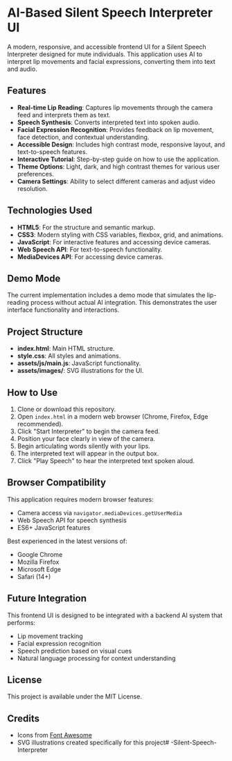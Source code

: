 # AI-Based Silent Speech Interpreter UI

A modern, responsive, and accessible frontend UI for a Silent Speech Interpreter designed for mute individuals. This application uses AI to interpret lip movements and facial expressions, converting them into text and audio.

## Features

- **Real-time Lip Reading**: Captures lip movements through the camera feed and interprets them as text.
- **Speech Synthesis**: Converts interpreted text into spoken audio.
- **Facial Expression Recognition**: Provides feedback on lip movement, face detection, and contextual understanding.
- **Accessible Design**: Includes high contrast mode, responsive layout, and text-to-speech features.
- **Interactive Tutorial**: Step-by-step guide on how to use the application.
- **Theme Options**: Light, dark, and high contrast themes for various user preferences.
- **Camera Settings**: Ability to select different cameras and adjust video resolution.

## Technologies Used

- **HTML5**: For the structure and semantic markup.
- **CSS3**: Modern styling with CSS variables, flexbox, grid, and animations.
- **JavaScript**: For interactive features and accessing device cameras.
- **Web Speech API**: For text-to-speech functionality.
- **MediaDevices API**: For accessing device cameras.

## Demo Mode

The current implementation includes a demo mode that simulates the lip-reading process without actual AI integration. This demonstrates the user interface functionality and interactions.

## Project Structure

- **index.html**: Main HTML structure.
- **style.css**: All styles and animations.
- **assets/js/main.js**: JavaScript functionality.
- **assets/images/**: SVG illustrations for the UI.

## How to Use

1. Clone or download this repository.
2. Open `index.html` in a modern web browser (Chrome, Firefox, Edge recommended).
3. Click "Start Interpreter" to begin the camera feed.
4. Position your face clearly in view of the camera.
5. Begin articulating words silently with your lips.
6. The interpreted text will appear in the output box.
7. Click "Play Speech" to hear the interpreted text spoken aloud.

## Browser Compatibility

This application requires modern browser features:
- Camera access via `navigator.mediaDevices.getUserMedia`
- Web Speech API for speech synthesis
- ES6+ JavaScript features

Best experienced in the latest versions of:
- Google Chrome
- Mozilla Firefox
- Microsoft Edge
- Safari (14+)

## Future Integration

This frontend UI is designed to be integrated with a backend AI system that performs:
- Lip movement tracking
- Facial expression recognition
- Speech prediction based on visual cues
- Natural language processing for context understanding

## License

This project is available under the MIT License.

## Credits

- Icons from [Font Awesome](https://fontawesome.com/)
- SVG illustrations created specifically for this project# -Silent-Speech-Interpreter
